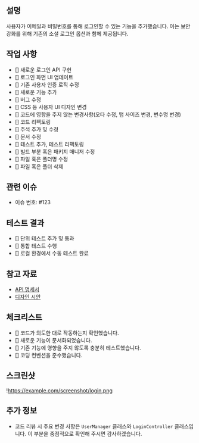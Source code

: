 ## 설명

사용자가 이메일과 비밀번호를 통해 로그인할 수 있는 기능을 추가했습니다. 이는 보안 강화를 위해 기존의 소셜 로그인 옵션과 함께 제공됩니다.

## 작업 사항

- [] 새로운 로그인 API 구현
- [] 로그인 화면 UI 업데이트
- [] 기존 사용자 인증 로직 수정
- [] 새로운 기능 추가
- [] 버그 수정
- [] CSS 등 사용자 UI 디자인 변경
- [] 코드에 영향을 주지 않는 변경사항(오타 수정, 탭 사이즈 변경, 변수명 변경)
- [] 코드 리팩토링
- [] 주석 추가 및 수정
- [] 문서 수정
- [] 테스트 추가, 테스트 리팩토링
- [] 빌드 부분 혹은 패키지 매니저 수정
- [] 파일 혹은 폴더명 수정
- [] 파일 혹은 폴더 삭제

## 관련 이슈

- 이슈 번호: #123

## 테스트 결과

- [] 단위 테스트 추가 및 통과
- [] 통합 테스트 수행
- [] 로컬 환경에서 수동 테스트 완료

## 참고 자료

- [API 명세서](https://example.com/api-docs)
- [디자인 시안](https://example.com/design)

## 체크리스트

- [] 코드가 의도한 대로 작동하는지 확인했습니다.
- [] 새로운 기능이 문서화되었습니다.
- [] 기존 기능에 영향을 주지 않도록 충분히 테스트했습니다.
- [] 코딩 컨벤션을 준수했습니다.

## 스크린샷

!https://example.com/screenshot/login.png

## 추가 정보

- 코드 리뷰 시 주요 변경 사항은 `UserManager` 클래스와 `LoginController` 클래스입니다. 이 부분을 중점적으로 확인해 주시면 감사하겠습니다.
